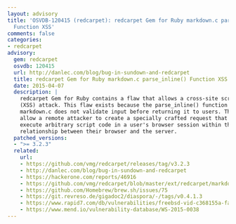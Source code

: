 ```yaml
---
layout: advisory
title: 'OSVDB-120415 (redcarpet): redcarpet Gem for Ruby markdown.c parse_inline()
  Function XSS'
comments: false
categories:
- redcarpet
advisory:
  gem: redcarpet
  osvdb: 120415
  url: http://danlec.com/blog/bug-in-sundown-and-redcarpet
  title: redcarpet Gem for Ruby markdown.c parse_inline() Function XSS
  date: 2015-04-07
  description: |
    redcarpet Gem for Ruby contains a flaw that allows a cross-site scripting
    (XSS) attack. This flaw exists because the parse_inline() function in
    markdown.c does not validate input before returning it to users. This may
    allow a remote attacker to create a specially crafted request that would
    execute arbitrary script code in a user's browser session within the trust
    relationship between their browser and the server.
  patched_versions:
  - ">= 3.2.3"
  related:
    url:
    - https://github.com/vmg/redcarpet/releases/tag/v3.2.3
    - http://danlec.com/blog/bug-in-sundown-and-redcarpet
    - https://hackerone.com/reports/46916
    - https://github.com/vmg/redcarpet/blob/master/ext/redcarpet/markdown.c
    - https://github.com/Homebrew/brew.sh/issues/75
    - https://git.revreso.de/gigadoc2/diaspora/-/tags/v0.4.1.3
    - https://www.rapid7.com/db/vulnerabilities/freebsd-vid-c368155a-fa83-11e4-bc58-001e67150279
    - https://www.mend.io/vulnerability-database/WS-2015-0038
---
```

